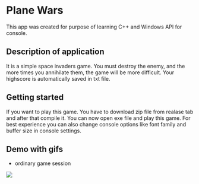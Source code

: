 # Plane Wars
This app was created for purpose of learning C++ and Windows API for console.

## Description of application
It is a simple space invaders game. You must destroy the enemy, and the more times you annihilate them, the game will be more difficult.
Your highscore is automatically saved in txt file.

## Getting started
If you want to play this game. You have to download zip file from realase tab and after that compile it.
You can now open exe file and play this game. For best experience you can also change console options like font family and buffer size in console settings.

## Demo with gifs
- ordinary game session
<img src="https://i.imgur.com/eZkoTxB.gif">



